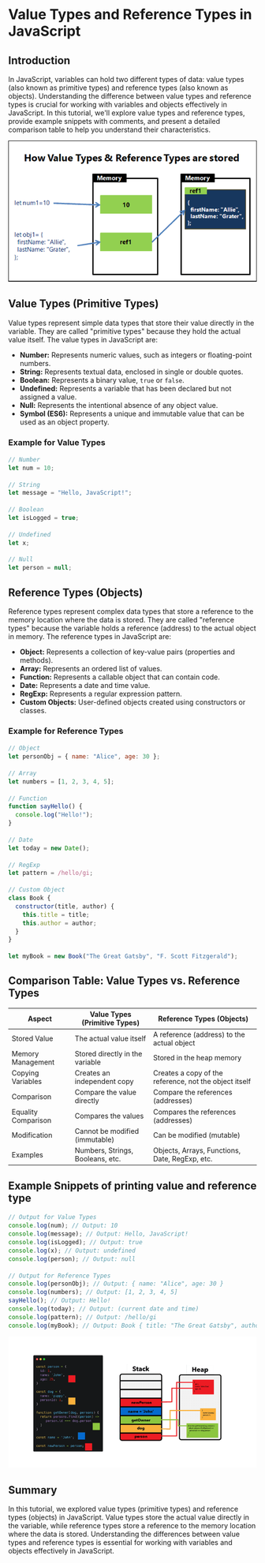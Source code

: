 # Value Types and Reference Types in JavaScript

## Introduction

In JavaScript, variables can hold two different types of data: value types (also known as primitive types) and reference types (also known as objects). Understanding the difference between value types and reference types is crucial for working with variables and objects effectively in JavaScript. 
In this tutorial, we'll explore value types and reference types, provide example snippets with comments, and present a detailed comparison table to help you understand their characteristics.

![Data Types](../Assets/JS/How-Value-Types-Reference-Types-are-stored.webp)
## Value Types (Primitive Types)

Value types represent simple data types that store their value directly in the variable. They are called "primitive types" because they hold the actual value itself. The value types in JavaScript are:

- **Number:** Represents numeric values, such as integers or floating-point numbers.
- **String:** Represents textual data, enclosed in single or double quotes.
- **Boolean:** Represents a binary value, `true` or `false`.
- **Undefined:** Represents a variable that has been declared but not assigned a value.
- **Null:** Represents the intentional absence of any object value.
- **Symbol (ES6):** Represents a unique and immutable value that can be used as an object property.

### Example for Value Types

```javascript
// Number
let num = 10;

// String
let message = "Hello, JavaScript!";

// Boolean
let isLogged = true;

// Undefined
let x;

// Null
let person = null;
```

## Reference Types (Objects)

Reference types represent complex data types that store a reference to the memory location where the data is stored. They are called "reference types" because the variable holds a reference (address) to the actual object in memory. The reference types in JavaScript are:

- **Object:** Represents a collection of key-value pairs (properties and methods).
- **Array:** Represents an ordered list of values.
- **Function:** Represents a callable object that can contain code.
- **Date:** Represents a date and time value.
- **RegExp:** Represents a regular expression pattern.
- **Custom Objects:** User-defined objects created using constructors or classes.

### Example for Reference Types

```javascript
// Object
let personObj = { name: "Alice", age: 30 };

// Array
let numbers = [1, 2, 3, 4, 5];

// Function
function sayHello() {
  console.log("Hello!");
}

// Date
let today = new Date();

// RegExp
let pattern = /hello/gi;

// Custom Object
class Book {
  constructor(title, author) {
    this.title = title;
    this.author = author;
  }
}

let myBook = new Book("The Great Gatsby", "F. Scott Fitzgerald");
```

## Comparison Table: Value Types vs. Reference Types

| Aspect                 | Value Types (Primitive Types)      | Reference Types (Objects)                      |
| ---------------------- | --------------------------------- | --------------------------------------------- |
| Stored Value           | The actual value itself          | A reference (address) to the actual object   |
| Memory Management      | Stored directly in the variable   | Stored in the heap memory                     |
| Copying Variables      | Creates an independent copy       | Creates a copy of the reference, not the object itself |
| Comparison             | Compare the value directly        | Compare the references (addresses)            |
| Equality Comparison    | Compares the values               | Compares the references (addresses)           |
| Modification           | Cannot be modified (immutable)    | Can be modified (mutable)                     |
| Examples               | Numbers, Strings, Booleans, etc.  | Objects, Arrays, Functions, Date, RegExp, etc. |

## Example Snippets of printing value and reference type

```javascript
// Output for Value Types
console.log(num); // Output: 10
console.log(message); // Output: Hello, JavaScript!
console.log(isLogged); // Output: true
console.log(x); // Output: undefined
console.log(person); // Output: null

// Output for Reference Types
console.log(personObj); // Output: { name: "Alice", age: 30 }
console.log(numbers); // Output: [1, 2, 3, 4, 5]
sayHello(); // Output: Hello!
console.log(today); // Output: (current date and time)
console.log(pattern); // Output: /hello/gi
console.log(myBook); // Output: Book { title: "The Great Gatsby", author: "F. Scott Fitzgerald" }
```
![Data Types](../Assets/JS/stack-heap-pointers.png)
## Summary

In this tutorial, we explored value types (primitive types) and reference types (objects) in JavaScript. Value types store the actual value directly in the variable, while reference types store a reference to the memory location where the data is stored. 
Understanding the differences between value types and reference types is essential for working with variables and objects effectively in JavaScript.